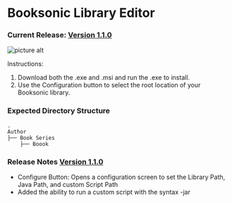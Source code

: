 # Booksonic Library Editor
### Current Release: [Version 1.1.0](https://github.com/galacticat/booksonic-library-editor/tree/master/Booksonic%20Setup/Release)
![picture alt](https://github.com/galacticat/booksonic-library-editor/blob/master/Booksonic%20Library%20Editor.png)

Instructions:
1. Download both the .exe and .msi and run the .exe to install.
2. Use the Configuration button to select the root location of your Booksonic library.

### Expected Directory Structure
    .
    Author
    ├── Book Series
    	├── Boook

### Release Notes [Version 1.1.0](https://github.com/galacticat/booksonic-library-editor/tree/master/Booksonic%20Setup/Release)
* Configure Button: Opens a configuration screen to set the Library Path, Java Path, and custom Script Path
* Added the ability to run a custom script with the syntax <Java Path> -jar <Script Path> <Library Path>
* Run Script Button: Only enables if a Script Path is entered in the Configure page
* Cover: Path to the cover.jpg file
* Added a preview of the cover.jpg file. Clicking on the preview opens the full image
* User can browse to the image desired to be used as the cover.jpg. Clicking Save will copy the image selected to the selected book directory and name it cover.jpg
* Tooltip text updated with description and Hotekeys if applicable

### Release Notes Version 1.0.0
* Configure Button: Allows user to select the root location for their audiobook library
* Refresh Button: Reloads the directory tree from the set Library Path
* Search (Hotkey: Enter): Allows users to enter the name of a book or author and search for the tree node.
* Expand All: Expands all nodes in the tree, but will leave the previous selected node selected
* collapse All: Collapses all ndoes in the tree, but will leave the previous selected node selected
* Prev Book (Hotkey: Page Up): Selects the previous lowest visible sub node. Intended to easily navigate visible books in the tree.
* Next Book (Hotkey: Page Down): Selects the next lowest visible sub node. Intended to easily navigate visible books in the tree.
* Book: Displays the selected books name if it is the bottom of the tree.
* Narrator: Reads the conent of the reader.txt file in the selected directory
* Book Synopsis: Reads the content of the desc.txt file in the selected directory
* Save (Hotkey: Ctrl+S): Saves the content of the Narrator field to the reader.txt file in the selected directory, and saves the content of the Book Synopsis to the desc.txt file in the selected directory.
>NOTE: The Narrator, Book Synopsis, and Save button are only enabled if the lowest node is selected (it assumes the last node is where your audio files are).
* Open Location: Opens the selected directory
* Book Path: Shows the directory path of the selected node.
